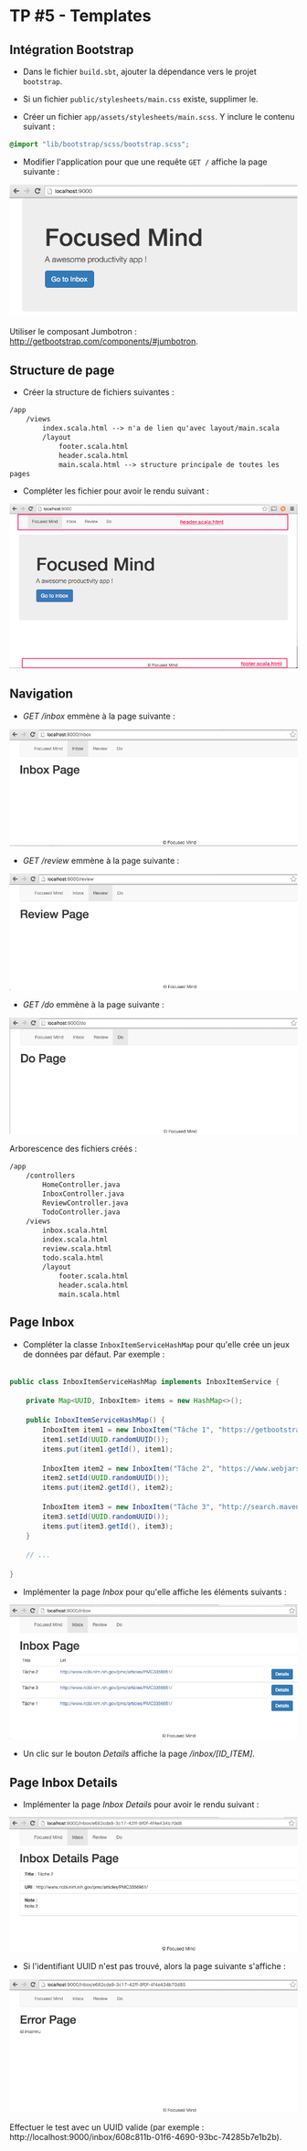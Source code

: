 # TP #5 - Templates

## Intégration Bootstrap

* Dans le fichier `build.sbt`, ajouter la dépendance vers le projet `bootstrap`.

* Si un fichier `public/stylesheets/main.css` existe, supplimer le.

* Créer un fichier `app/assets/stylesheets/main.scss`. Y inclure le contenu suivant :

```css
@import "lib/bootstrap/scss/bootstrap.scss";
```

* Modifier l'application pour que une requête `GET /` affiche la page suivante :

![](images/tp-04-welcome.png)

Utiliser le composant Jumbotron : http://getbootstrap.com/components/#jumbotron.

## Structure de page

* Créer la structure de fichiers suivantes :

```
/app
    /views
        index.scala.html --> n'a de lien qu'avec layout/main.scala
        /layout
            footer.scala.html
            header.scala.html
            main.scala.html --> structure principale de toutes les pages
```


* Compléter les fichier pour avoir le rendu suivant :

![](images/tp-04-header-footer.png)

## Navigation

* _GET /inbox_ emmène à la page suivante :

![](images/tp-04-nav-inbox.png)

* _GET /review_ emmène à la page suivante :

![](images/tp-04-nav-review.png)

* _GET /do_ emmène à la page suivante :

![](images/tp-04-nav-do.png)

Arborescence des fichiers créés :

```
/app
    /controllers
        HomeController.java
        InboxController.java
        ReviewController.java
        TodoController.java
    /views
        inbox.scala.html
        index.scala.html
        review.scala.html
        todo.scala.html
        /layout
            footer.scala.html
            header.scala.html
            main.scala.html
```

## Page Inbox

* Compléter la classe `InboxItemServiceHashMap` pour qu'elle crée un jeux de données par défaut.
Par exemple :

```java

public class InboxItemServiceHashMap implements InboxItemService {

    private Map<UUID, InboxItem> items = new HashMap<>();

    public InboxItemServiceHashMap() {
        InboxItem item1 = new InboxItem("Tâche 1", "https://getbootstrap.com", "Une note sur Bootstrap");
        item1.setId(UUID.randomUUID());
        items.put(item1.getId(), item1);

        InboxItem item2 = new InboxItem("Tâche 2", "https://www.webjars.org", "Une note sur les Webjars");
        item2.setId(UUID.randomUUID());
        items.put(item2.getId(), item2);

        InboxItem item3 = new InboxItem("Tâche 3", "http://search.maven.org/", "Une note sur Maven Central");
        item3.setId(UUID.randomUUID());
        items.put(item3.getId(), item3);
    }
    
    // ...
    
}
```

* Implémenter la page _Inbox_ pour qu'elle affiche les éléments suivants :

![](images/tp-04-inbox-items.png)

* Un clic sur le bouton _Details_ affiche la page _/inbox/[ID_ITEM]_.

## Page Inbox Details

* Implémenter la page _Inbox Details_ pour avoir le rendu suivant :

![](images/tp-04-inbox-details.png)

* Si l'identifiant UUID n'est pas trouvé, alors la page suivante s'affiche :

![](images/tp-04-error.png)

Effectuer le test avec un UUID valide (par exemple : http://localhost:9000/inbox/608c811b-01f6-4690-93bc-74285b7e1b2b).

 